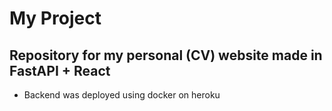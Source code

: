 # My Project
## Repository for my personal (CV) website made in FastAPI + React
- Backend was deployed using docker on heroku


